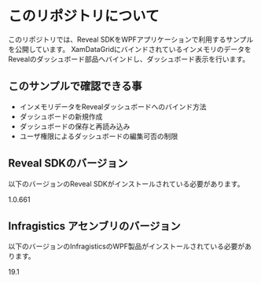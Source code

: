 # このリポジトリについて

このリポジトリでは、Reveal SDKをWPFアプリケーションで利用するサンプルを公開しています。
XamDataGridにバインドされているインメモリのデータをRevealのダッシュボード部品へバインドし、ダッシュボード表示を行います。

## このサンプルで確認できる事

- インメモリデータをRevealダッシュボードへのバインド方法
- ダッシュボードの新規作成
- ダッシュボードの保存と再読み込み
- ユーザ権限によるダッシュボードの編集可否の制限

## Reveal SDKのバージョン

以下のバージョンのReveal SDKがインストールされている必要があります。

1.0.661


## Infragistics アセンブリのバージョン

以下のバージョンのInfragisticsのWPF製品がインストールされている必要があります。

19.1